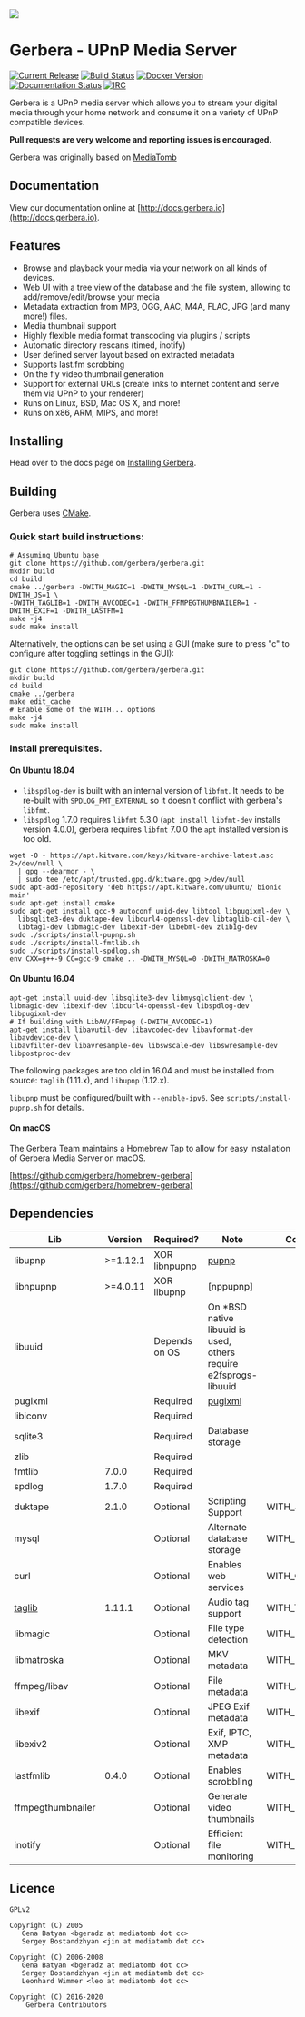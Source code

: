 <img src="https://github.com/gerbera/gerbera/blob/master/artwork/logo-horiz.png?raw=true" />

# Gerbera - UPnP Media Server

 [![Current Release](https://img.shields.io/github/release/gerbera/gerbera.svg?style=for-the-badge)](https://github.com/gerbera/gerbera/releases/latest) [![Build Status](https://img.shields.io/github/workflow/status/gerbera/gerbera/CI%20validation?style=for-the-badge)](https://github.com/gerbera/gerbera/actions?query=workflow%3A%22CI+validation%22+branch%3Amaster) [![Docker Version](https://img.shields.io/docker/v/gerbera/gerbera?color=teal&label=docker&logoColor=white&sort=semver&style=for-the-badge)](https://hub.docker.com/r/gerbera/gerbera/tags?name=v) [![Documentation Status](https://img.shields.io/readthedocs/gerbera?style=for-the-badge)](http://docs.gerbera.io/en/latest/?badge=latest) [![IRC](https://img.shields.io/badge/IRC-on%20freenode-orange.svg?style=for-the-badge)](https://webchat.freenode.net/?channels=#gerbera)

Gerbera is a UPnP media server which allows you to stream your digital media through your home network and consume it on a variety of UPnP compatible devices.

**Pull requests are very welcome and reporting issues is encouraged.**

Gerbera was originally based on [MediaTomb](http://web.archive.org/web/20170911172945/http://mediatomb.cc/)

## Documentation

View our documentation online at [http://docs.gerbera.io](http://docs.gerbera.io).

## Features

* Browse and playback your media via your network on all kinds of devices.
* Web UI with a tree view of the database and the file system, allowing to add/remove/edit/browse your media
* Metadata extraction from MP3, OGG, AAC, M4A, FLAC, JPG (and many more!) files.
* Media thumbnail support
* Highly flexible media format transcoding via plugins / scripts
* Automatic directory rescans (timed, inotify)
* User defined server layout based on extracted metadata
* Supports last.fm scrobbing
* On the fly video thumbnail generation
* Support for external URLs (create links to internet content and serve them via UPnP to your renderer)
* Runs on Linux, BSD, Mac OS X, and more!
* Runs on x86, ARM, MIPS, and more!

## Installing

Head over to the docs page on [Installing Gerbera](http://docs.gerbera.io/en/latest/install.html).

## Building

Gerbera uses [CMake].

### Quick start build instructions:

```
# Assuming Ubuntu base
git clone https://github.com/gerbera/gerbera.git
mkdir build
cd build
cmake ../gerbera -DWITH_MAGIC=1 -DWITH_MYSQL=1 -DWITH_CURL=1 -DWITH_JS=1 \
-DWITH_TAGLIB=1 -DWITH_AVCODEC=1 -DWITH_FFMPEGTHUMBNAILER=1 -DWITH_EXIF=1 -DWITH_LASTFM=1
make -j4
sudo make install
```
Alternatively, the options can be set using a GUI (make sure to press "c" to configure after toggling settings in the GUI):
```
git clone https://github.com/gerbera/gerbera.git
mkdir build
cd build
cmake ../gerbera
make edit_cache
# Enable some of the WITH... options
make -j4
sudo make install
```

### Install prerequisites.

#### On Ubuntu 18.04

* `libspdlog-dev` is built with an internal version of `libfmt`. It needs to be
  re-built with `SPDLOG_FMT_EXTERNAL` so it doesn't conflict with gerbera's
  `libfmt`.
* `libspdlog` 1.7.0 requires `libfmt` 5.3.0 (`apt install libfmt-dev` installs
  version 4.0.0), gerbera requires `libfmt` 7.0.0 the `apt` installed version
  is too old.

```
wget -O - https://apt.kitware.com/keys/kitware-archive-latest.asc 2>/dev/null \
  | gpg --dearmor - \
  | sudo tee /etc/apt/trusted.gpg.d/kitware.gpg >/dev/null
sudo apt-add-repository 'deb https://apt.kitware.com/ubuntu/ bionic main'
sudo apt-get install cmake
sudo apt-get install gcc-9 autoconf uuid-dev libtool libpugixml-dev \
  libsqlite3-dev duktape-dev libcurl4-openssl-dev libtaglib-cil-dev \
  libtag1-dev libmagic-dev libexif-dev libebml-dev zlib1g-dev
sudo ./scripts/install-pupnp.sh
sudo ./scripts/install-fmtlib.sh
sudo ./scripts/install-spdlog.sh
env CXX=g++-9 CC=gcc-9 cmake .. -DWITH_MYSQL=0 -DWITH_MATROSKA=0
```

#### On Ubuntu 16.04
```
apt-get install uuid-dev libsqlite3-dev libmysqlclient-dev \
libmagic-dev libexif-dev libcurl4-openssl-dev libspdlog-dev libpugixml-dev
# If building with LibAV/FFmpeg (-DWITH_AVCODEC=1)
apt-get install libavutil-dev libavcodec-dev libavformat-dev libavdevice-dev \
libavfilter-dev libavresample-dev libswscale-dev libswresample-dev libpostproc-dev
```

The following packages are too old in 16.04 and must be installed from source:
`taglib` (1.11.x), and `libupnp` (1.12.x).

`libupnp` must be configured/built with `--enable-ipv6`. See
`scripts/install-pupnp.sh` for details.

#### On macOS

The Gerbera Team maintains a Homebrew Tap to allow for easy installation of Gerbera Media Server on macOS.

[https://github.com/gerbera/homebrew-gerbera](https://github.com/gerbera/homebrew-gerbera)

## Dependencies

| Lib               | Version   | Required?     | Note                                                              | Compile-time option    | Default  |
| --------------    | --------- | -----------   | ---------------------------                                       | --------------------   | -------- |
| libupnp           | >=1.12.1  | XOR libnpupnp | [pupnp]                                                           |                        |          |
| libnpupnp         | >=4.0.11  | XOR libupnp   | [nppupnp]                                                         |                        |          |
| libuuid           |           | Depends on OS | On \*BSD native libuuid is used, others require e2fsprogs-libuuid |                        |          |
| pugixml           |           | Required      | [pugixml]                                                         |                        |          |
| libiconv          |           | Required      |                                                                   |                        |          |
| sqlite3           |           | Required      | Database storage                                                  |                        |          |
| zlib              |           | Required      |                                                                   |                        |          |
| fmtlib            | 7.0.0     | Required      |                                                                   |                        |          |
| spdlog            | 1.7.0     | Required      |                                                                   |                        |          |
| duktape           | 2.1.0     | Optional      | Scripting Support                                                 | WITH_JS                | Enabled  |
| mysql             |           | Optional      | Alternate database storage                                        | WITH_MYSQL             | Disabled |
| curl              |           | Optional      | Enables web services                                              | WITH_CURL              | Enabled  |
| [taglib]          | 1.11.1    | Optional      | Audio tag support                                                 | WITH_TAGLIB            | Enabled  |
| libmagic          |           | Optional      | File type detection                                               | WITH_MAGIC             | Enabled  |
| libmatroska       |           | Optional      | MKV metadata                                                      | WITH_MATROSKA          | Enabled  |
| ffmpeg/libav      |           | Optional      | File metadata                                                     | WITH_AVCODEC           | Disabled |
| libexif           |           | Optional      | JPEG Exif metadata                                                | WITH_EXIF              | Enabled  |
| libexiv2          |           | Optional      | Exif, IPTC, XMP metadata                                          | WITH_EXIV2             | Disabled |
| lastfmlib         | 0.4.0     | Optional      | Enables scrobbling                                                | WITH_LASTFM            | Disabled |
| ffmpegthumbnailer |           | Optional      | Generate video thumbnails                                         | WITH_FFMPEGTHUMBNAILER | Disabled |
| inotify           |           | Optional      | Efficient file monitoring                                         | WITH_INOTIFY           | Enabled  |

## Licence

    GPLv2

    Copyright (C) 2005
       Gena Batyan <bgeradz at mediatomb dot cc>
       Sergey Bostandzhyan <jin at mediatomb dot cc>

    Copyright (C) 2006-2008
       Gena Batyan <bgeradz at mediatomb dot cc>
       Sergey Bostandzhyan <jin at mediatomb dot cc>
       Leonhard Wimmer <leo at mediatomb dot cc>

    Copyright (C) 2016-2020
        Gerbera Contributors

[1]: https://sourceforge.net/p/mediatomb/discussion/440751/thread/258c3cf7/?limit=250
[pupnp]: https://github.com/mrjimenez/pupnp.git
[pugixml]: https://github.com/zeux/pugixml
[taglib]: http://taglib.org/
[CMake]: https://cmake.org/
[Ubuntu PPA]: https://launchpad.net/~stephenczetty/+archive/ubuntu/gerbera-updates
[v00d00 overlay]: https://github.com/v00d00/overlay
[duktape]: http://duktape.org
[Docker Hub]: https://hub.docker.com/r/gerbera/gerbera

